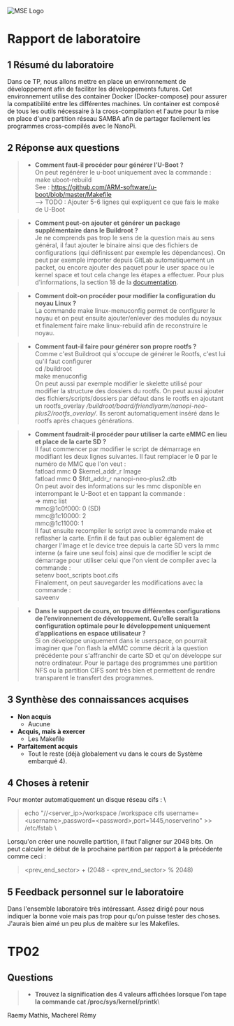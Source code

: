 ![MSE Logo](../../logo.png)
# Rapport de laboratoire 

## 1 Résumé du laboratoire
Dans ce TP, nous allons mettre en place un environnement de développement afin de faciliter les développements futures. Cet environnement utilise des container Docker (Docker-compose) pour assurer la compatibilité entre les différentes machines. Un container est composé de tous les outils nécessaire à la cross-compilation et l'autre pour la mise en place d'une partition réseau SAMBA afin de partager facilement les programmes cross-compilés avec le NanoPi.
## 2 Réponse aux questions

> - **Comment faut-il procéder pour générer l’U-Boot ?** \
On peut regénérer le u-boot uniquement avec la commande : make uboot-rebuild\
See : https://github.com/ARM-software/u-boot/blob/master/Makefile \
--> TODO : Ajouter 5-6 lignes qui expliquent ce que fais le make de U-Boot
 
> - **Comment peut-on ajouter et générer un package supplémentaire dans le Buildroot ?** \
Je ne comprends pas trop le sens de la question mais au sens général, il faut ajouter le binaire ainsi que des fichiers de configurations (qui définissent par exemple les dépendances). On peut par exemple importer depuis GitLab automatiquement un packet, ou encore ajouter des paquet pour le user space ou le kernel space et tout cela change les étapes a effectuer. Pour plus d'informations, la section 18 de la [documentation](https://buildroot.org/downloads/manual/manual.html#adding-packages).

> - **Comment doit-on procéder pour modifier la configuration du noyau Linux ?** \
La commande make linux-menuconfig permet de configurer le noyau et on peut ensuite ajouter/enlever des modules du noyaux et finalement faire make linux-rebuild afin de reconstruire le noyau.

> - **Comment faut-il faire pour générer son propre rootfs ?** \
Comme c'est Buildroot qui s'occupe de générer le Rootfs, c'est lui qu'il faut configurer \
cd /buildroot \
make menuconfig \
On peut aussi par exemple modifier le skelette utilisé pour modifier la structure des dossiers du rootfs. On peut aussi ajouter des fichiers/scripts/dossiers par défaut dans le rootfs en ajoutant un rootfs_overlay */buildroot/board/friendlyarm/nanopi-neo-plus2/rootfs_overlay/*. Ils seront automatiquement inséré dans le rootfs après chaques générations.

> - **Comment faudrait-il procéder pour utiliser la carte eMMC en lieu et place de la carte SD ?** \
Il faut commencer par modifier le script de démarrage en modifiant les deux lignes suivantes. Il faut remplacer le **0** par le numéro de MMC que l'on veut : \
fatload mmc **0** $kernel_addr_r Image \
fatload mmc **0** $fdt_addr_r nanopi-neo-plus2.dtb \
On peut avoir des informations sur les mmc disponible en interrompant le U-Boot et en tappant la commande : \
=> mmc list \
mmc@1c0f000: 0 (SD) \
mmc@1c10000: 2 \
mmc@1c11000: 1 \
Il faut ensuite recompiler le script avec la commande make et reflasher la carte. Enfin il de faut pas oublier également de charger l'Image et le device tree depuis la carte SD vers la mmc interne (a faire une seul fois) ainsi que de modifier le scipt de démarrage pour utiliser celui que l'on vient de compiler avec la commande : \
setenv boot_scripts boot.cifs \
Finalement, on peut sauvegarder les modifications avec la commande : \
saveenv

> - **Dans le support de cours, on trouve différentes configurations de l’environnement de développement. Qu’elle serait la configuration optimale pour le développement uniquement d’applications en espace utilisateur ?** \
Si on développe uniquement dans le userspace, on pourrait imaginer que l'on flash la eMMC comme décrit à la question précédente pour s'affranchir de carte SD et qu'on développe sur notre ordinateur. Pour le partage des programmes une partition NFS ou la partition CIFS sont très bien et permettent de rendre transparent le transfert des programmes.

## 3 Synthèse des connaissances acquises
- **Non acquis** 
  - Aucune
- **Acquis, mais à exercer**
  - Les Makefile
- **Parfaitement acquis**
  - Tout le reste (déjà globalement vu dans le cours de Système embarqué 4).

## 4 Choses à retenir
Pour monter automatiquement un disque réseau cifs : \
> echo "//\<server_ip>/workspace /workspace cifs username=\<username>,password=\<password>,port=1445,noserverino" >> /etc/fstab \

Lorsqu'on créer une nouvelle partition, il faut l'aligner sur 2048 bits. On peut calculer le début de la prochaine partition par rapport à la précédente comme ceci : 
> \<prev_end_sector> + (2048 - \<prev_end_sector>  % 2048)


## 5 Feedback personnel sur le laboratoire
Dans l'ensemble laboratoire très intéressant. Assez dirigé pour nous indiquer la bonne voie mais pas trop pour qu'on puisse tester des choses. J'aurais bien aimé un peu plus de maitère sur les Makefiles.

# TP02
## Questions
> - **Trouvez la signification des 4 valeurs affichées lorsque l’on tape la commande cat /proc/sys/kernel/printk**\



Raemy Mathis, Macherel Rémy